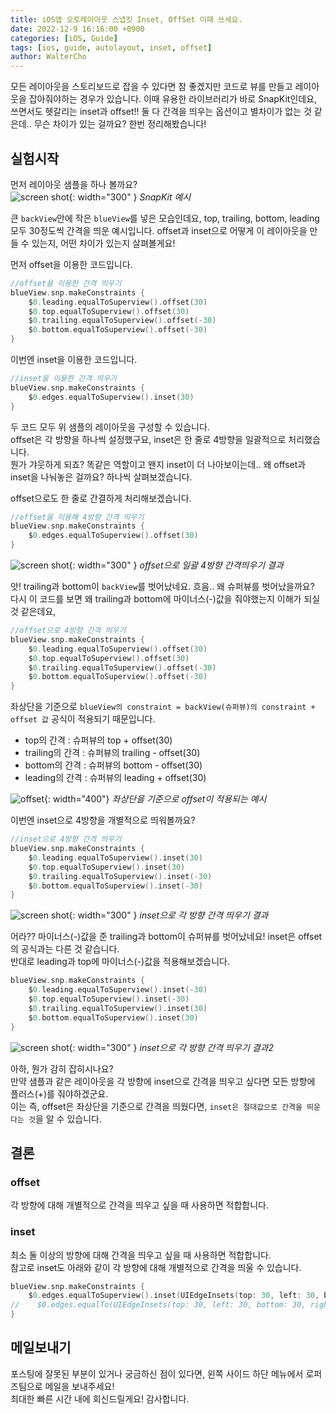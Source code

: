 ```yaml
---
title: iOS앱 오토레이아웃 스냅킷 Inset, OffSet 이때 쓰세요.
date: 2022-12-9 16:16:00 +0900
categories: [iOS, Guide]
tags: [ios, guide, autolayout, inset, offset]
author: WalterCho
---
```


모든 레이아웃을 스토리보드로 잡을 수 있다면 참 좋겠지만 코드로 뷰를 만들고 레이아웃을 잡아줘야하는 경우가 있습니다. 이때 유용한 라이브러리가 바로 SnapKit인데요, 쓰면서도 헷갈리는 inset과 offset!! 둘 다 간격을 띄우는 옵션이고 별차이가 없는 것 같은데.. 무슨 차이가 있는 걸까요? 한번 정리해봤습니다!

## 실험시작
먼저 레이아웃 샘플을 하나 볼까요?<br>
![screen shot](/post_img/20221209/screenshot_1.png){: width="300" }
_SnapKit 예시_

큰 `backView`안에 작은 `blueView`를 넣은 모습인데요, top, trailing, bottom, leading 모두 30정도씩 간격을 띄운 예시입니다. offset과 inset으로 어떻게 이 레이아웃을 만들 수 있는지, 어떤 차이가 있는지 살펴볼게요!

먼저 offset을 이용한 코드입니다.
```swift
//offset을 이용한 간격 띄우기
blueView.snp.makeConstraints {
    $0.leading.equalToSuperview().offset(30)
    $0.top.equalToSuperview().offset(30)
    $0.trailing.equalToSuperview().offset(-30)
    $0.bottom.equalToSuperview().offset(-30)
}
```

이번엔 inset을 이용한 코드입니다.
```swift
//inset을 이용한 간격 띄우기
blueView.snp.makeConstraints {
    $0.edges.equalToSuperview().inset(30)
}
```

두 코드 모두 위 샘플의 레이아웃을 구성할 수 있습니다.<br>
offset은 각 방향을 하나씩 설정했구요, inset은 한 줄로 4방향을 일괄적으로 처리했습니다.<br>
뭔가 갸웃하게 되죠? 똑같은 역할이고 왠지 inset이 더 나아보이는데.. 왜 offset과 inset을 나눠놓은 걸까요? 하나씩 살펴보겠습니다.

offset으로도 한 줄로 간결하게 처리해보겠습니다.

```swift
//offset을 이용해 4방향 간격 띄우기
blueView.snp.makeConstraints {
    $0.edges.equalToSuperview().offset(30)
}
```

![screen shot](/post_img/20221209/screenshot_2.png){: width="300" }
_offset으로 일괄 4방향 간격띄우기 결과_

앗! trailing과 bottom이 `backView`를 벗어났네요. 흐음.. 왜 슈퍼뷰를 벗어났을까요?<br>
다시 이 코드를 보면 왜 trailing과 bottom에 마이너스(-)값을 줘야했는지 이해가 되실 것 같은데요,

```swift
//offset으로 4방향 간격 띄우기
blueView.snp.makeConstraints {
    $0.leading.equalToSuperview().offset(30)
    $0.top.equalToSuperview().offset(30)
    $0.trailing.equalToSuperview().offset(-30)
    $0.bottom.equalToSuperview().offset(-30)
}
```

좌상단을 기준으로 `blueView의 constraint = backView(슈퍼뷰)의 constraint + offset 값` 공식이 적용되기 때문입니다.<br>
- top의 간격 : 슈퍼뷰의 top + offset(30)
- trailing의 간격 : 슈퍼뷰의 trailing - offset(30)
- bottom의 간격 : 슈퍼뷰의 bottom - offset(30)
- leading의 간격 : 슈퍼뷰의 leading + offset(30)<br>
 
![offset](/post_img/20221209/offset.png){: width="400"}
_좌상단을 기준으로 offset이 적용되는 예시_

이번엔 inset으로 4방향을 개별적으로 띄워볼까요?

```swift
//inset으로 4방향 간격 띄우기
blueView.snp.makeConstraints {
    $0.leading.equalToSuperview().inset(30)
    $0.top.equalToSuperview().inset(30)
    $0.trailing.equalToSuperview().inset(-30)
    $0.bottom.equalToSuperview().inset(-30)
}
```
![screen shot](/post_img/20221209/screenshot_2.png){: width="300" }
_inset으로 각 방향 간격 띄우기 결과_

어라?? 마이너스(-)값을 준 trailing과 bottom이 슈퍼뷰를 벗어났네요! inset은 offset의 공식과는 다른 것 같습니다.<br>
반대로 leading과 top에 마이너스(-)값을 적용해보겠습니다.

```swift
blueView.snp.makeConstraints {
    $0.leading.equalToSuperview().inset(-30)
    $0.top.equalToSuperview().inset(-30)
    $0.trailing.equalToSuperview().inset(30)
    $0.bottom.equalToSuperview().inset(30)
}
```
![screen shot](/post_img/20221209/screenshot_3.png){: width="300" }
_inset으로 각 방향 간격 띄우기 결과2_

아하, 뭔가 감히 잡히시나요?<br>
만약 샘플과 같은 레이아웃을 각 방향에 inset으로 간격을 띄우고 싶다면 모든 방향에 플러스(+)를 줘야하겠군요.<br>
이는 즉, offset은 좌상단을 기준으로 간격을 띄웠다면, `inset은 절대값으로 간격을 띄운다는 것`을 알 수 있습니다.

## 결론
### offset
각 방향에 대해 개별적으로 간격을 띄우고 싶을 때 사용하면 적합합니다.

### inset
최소 둘 이상의 방향에 대해 간격을 띄우고 싶을 때 사용하면 적합합니다.<br>
참고로 inset도 아래와 같이 각 방향에 대해 개별적으로 간격을 띄울 수 있습니다.
```swift
blueView.snp.makeConstraints {
    $0.edges.equalToSuperview().inset(UIEdgeInsets(top: 30, left: 30, bottom: 30, right: 30))
//    $0.edges.equalTo(UIEdgeInsets(top: 30, left: 30, bottom: 30, right: 30)) 위 코드와 동일
}
```


## 메일보내기
포스팅에 잘못된 부분이 있거나 궁금하신 점이 있다면, 왼쪽 사이드 하단 메뉴에서 로퍼즈팀으로 메일을 보내주세요!<br>
최대한 빠른 시간 내에 회신드릴게요! 감사합니다.